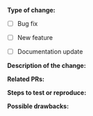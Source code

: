 <!--
Requirements:

 * make sure you have read the Contributing guide (see file CONTRIBUTING.md in the root)
 * filling the below template is required
 * the new code pass all existing tests
 * the new code should be accompanied by new tests

For bugs and features we recommend opening an [issue][issues] to discuss first.
-->

**Type of change:**

- [ ] Bug fix 
- [ ] New feature
- [ ] Documentation update


**Description of the change:**

**Related PRs:**

**Steps to test or reproduce:**

**Possible drawbacks:**

